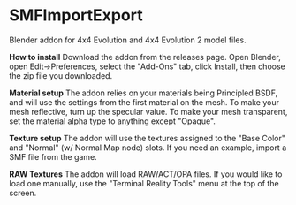 
# SMFImportExport
Blender addon for 4x4 Evolution and 4x4 Evolution 2 model files.

**How to install**
Download the addon from the releases page. Open Blender, open Edit->Preferences, select the "Add-Ons" tab, click Install, then choose the zip file you downloaded.

**Material setup**
The addon relies on your materials being Principled BSDF, and will use the settings from the first material on the mesh. To make your mesh reflective, turn up the specular value. To make your mesh transparent, set the material alpha type to anything except "Opaque". 

**Texture setup**
The addon will use the textures assigned to the "Base Color" and "Normal" (w/ Normal Map node) slots. If you need an example, import a SMF file from the game.

**RAW Textures**
The addon will load RAW/ACT/OPA files. If you would like to load one manually, use the "Terminal Reality Tools" menu at the top of the screen.

